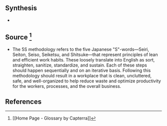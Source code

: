 ## Synthesis
- 
## Source [^1]
- The 5S methodology refers to the five Japanese "S"-words—Seiri, Seiton, Seiso, Seiketsu, and Shitsuke—that represent principles of lean and efficient work habits. These loosely translate into English as sort, straighten, sanitize, standardize, and sustain. Each of these steps should happen sequentially and on an iterative basis. Following this methodology should result in a workplace that is clean, uncluttered, safe, and well-organized to help reduce waste and optimize productivity for the workers, processes, and the overall business.
## References

[^1]: [[Home Page - Glossary by Capterra]]